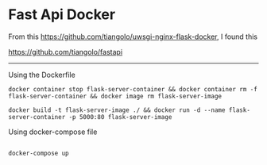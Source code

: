 # Fast Api Docker

From this https://github.com/tiangolo/uwsgi-nginx-flask-docker, I found this

https://github.com/tiangolo/fastapi

---

Using the Dockerfile

```ssh
docker container stop flask-server-container && docker container rm -f flask-server-container && docker image rm flask-server-image

docker build -t flask-server-image ./ && docker run -d --name flask-server-container -p 5000:80 flask-server-image

```

Using docker-compose file

```ssh

docker-compose up

```
